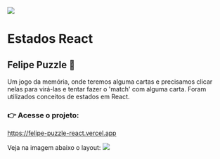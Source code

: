 ![](https://i.imgur.com/xG74tOh.png)

# Estados React

## Felipe Puzzle 🏫

Um jogo da memória, onde teremos alguma cartas e precisamos clicar nelas para virá-las e tentar fazer o 'match' com alguma carta.
Foram utilizados conceitos de estados em React.

### :point_right: Acesse o projeto:
https://felipe-puzzle-react.vercel.app

Veja na imagem abaixo o layout:
![](https://i.imgur.com/wWQgq7Z.png)




